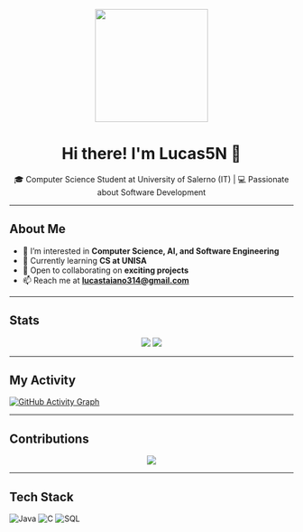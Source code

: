 <p align="center">
  <img src="https://user-images.githubusercontent.com/your-image.png" width="200"/>
</p>

<h1 align="center">Hi there! I'm Lucas5N 👋</h1>

<p align="center">
  🎓 Computer Science Student at University of Salerno (IT)  |  💻 Passionate about Software Development
</p>

---

## About Me
- 👀 I’m interested in **Computer Science, AI, and Software Engineering**
- 🌱 Currently learning **CS at UNISA**
- 💞️ Open to collaborating on **exciting projects**
- 📫 Reach me at **[lucastaiano314@gmail.com](mailto:lucastaiano314@gmail.com)**

---

## Stats

<p align="center">
  <img src="https://github-readme-stats.vercel.app/api?username=Lucas5N&show_icons=true&theme=dark&count_private=true" />
  <img src="https://github-readme-streak-stats.herokuapp.com/?user=Lucas5N&theme=dark" />
</p>

---

## My Activity
[![GitHub Activity Graph](https://github-readme-activity-graph.vercel.app/graph?username=Lucas5N&theme=github)](https://github.com/Ashutosh00710/github-readme-activity-graph)

---
## Contributions
<p align="center">
  <img src="https://github.com/Lucas5N/Lucas5N/blob/output/github-contribution-grid-snake.svg" />
</p>

---

## Tech Stack
![Java](https://img.shields.io/badge/Java-ED8B00?style=for-the-badge&logo=java&logoColor=white)
![C](https://img.shields.io/badge/C-A8B9CC?style=for-the-badge&logo=c&logoColor=white)
![SQL](https://img.shields.io/badge/SQL-4479A1?style=for-the-badge&logo=postgresql&logoColor=white)
